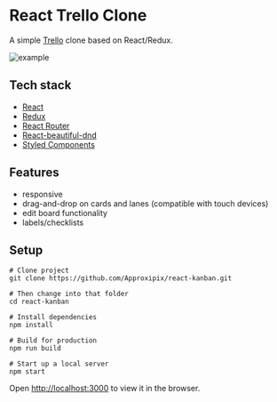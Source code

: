 # React Trello Clone

A simple [Trello](https://trello.com/) clone based on React/Redux.

![example](https://github.com/Approxipix/react-kanban/blob/master/example.gif?raw=true)

## Tech stack

* [React](https://github.com/facebook/react)
* [Redux](https://github.com/reactjs/redux)
* [React Router](https://github.com/ReactTraining/react-router)
* [React-beautiful-dnd](https://github.com/atlassian/react-beautiful-dnd)
* [Styled Components](https://github.com/styled-components/styled-components)

## Features

* responsive
* drag-and-drop on cards and lanes (compatible with touch devices)
* edit board functionality
* labels/checklists

## Setup

```shell
# Clone project
git clone https://github.com/Approxipix/react-kanban.git

# Then change into that folder
cd react-kanban

# Install dependencies
npm install

# Build for production 
npm run build

# Start up a local server
npm start
```

Open [http://localhost:3000](http://localhost:3000) to view it in the browser.
